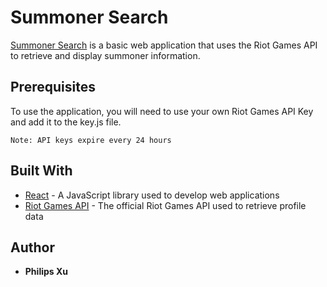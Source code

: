 # Summoner Search

[Summoner Search]( http://puepis.github.io/SummonerSearchWeb) is a basic web application that uses the Riot Games API to
retrieve and display summoner information.

## Prerequisites
To use the application, you will need to use your own Riot Games API Key and add it to the key.js file.

`Note: API keys expire every 24 hours`

## Built With
* [React](https://reactjs.org/) - A JavaScript library used to develop web applications
* [Riot Games API](https://developer.riotgames.com/apis) - The official Riot Games API used to retrieve profile data

## Author

* **Philips Xu**
